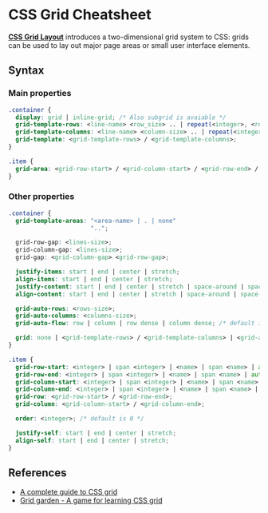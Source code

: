 # CSS Grid Cheatsheet

[**CSS Grid Layout**](https://developer.mozilla.org/en-US/docs/Web/CSS/CSS_Grid_Layout) introduces a two-dimensional grid system to CSS: grids can be used to lay out major page areas or small user interface elements.

## Syntax

### Main properties

```css
.container {
  display: grid | inline-grid; /* Also subgrid is avaiable */
  grid-template-rows: <line-name> <row_size> .. | repeat(<integer>, <rows-size> <lines-name>);
  grid-template-columns: <line-name> <column-size> .. | repeat(<integer>, <columns-size> <lines-name>);
  grid-template: <grid-template-rows> / <grid-template-columns>;
}

.item {
  grid-area: <grid-row-start> / <grid-column-start> / <grid-row-end> / <grid-column-end>;
}
```

### Other properties

```css
.container {
  grid-template-areas: "<area-name> | . | none"
                       "..";

  grid-row-gap: <lines-size>;
  grid-column-gap: <lines-size>;
  grid-gap: <grid-column-gap> <grid-row-gap>;

  justify-items: start | end | center | stretch;
  align-items: start | end | center | stretch;
  justify-content: start | end | center | stretch | space-around | space-between;
  align-content: start | end | center | stretch | space-around | space-between;

  grid-auto-rows: <rows-size>;
  grid-auto-columns: <columns-size>;
  grid-auto-flow: row | column | row dense | column dense; /* default is row */

  grid: none | <grid-template-rows> / <grid-template-columns> | <grid-auto-flow> [<grid-auto-rows> [/ <grid-auto-columns>]];
}

.item {
  grid-row-start: <integer> | span <integer> | <name> | span <name> | auto;
  grid-row-end: <integer> | span <integer> | <name> | span <name> | auto;
  grid-column-start: <integer> | span <integer> | <name> | span <name> | auto;
  grid-column-end: <integer> | span <integer> | <name> | span <name> | auto;
  grid-row: <grid-row-start> / <grid-row-end>;
  grid-column: <grid-column-start> / <grid-column-end>;

  order: <integer>; /* default is 0 */

  justify-self: start | end | center | stretch;
  align-self: start | end | center | stretch;
}
```

## References

* [A complete guide to CSS grid](http://chris.house/blog/a-complete-guide-css-grid-layout/)
* [Grid garden - A game for learning CSS grid](http://cssgridgarden.com/)
